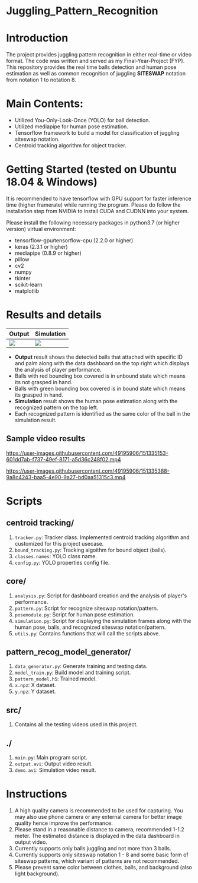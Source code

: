# Juggling_Pattern_Recognition

# Introduction
The project provides juggling pattern recognition in either real-time or video format. The code was written and served
as my Final-Year-Project (FYP). This repository provides the real time balls detection and human pose estimation as well as common recognition of juggling **SITESWAP** notation from notation 1 to notation 8.

# Main Contents:
* Utilized You-Only-Look-Once (YOLO) for ball detection.
* Utilized mediapipe for human pose estimation.
* Tensorflow framework to build a model for classification of juggling siteswap notation.
* Centroid tracking algorithm for object tracker.

# Getting Started (tested on Ubuntu 18.04 & Windows)
It is recommended to have tensorflow with GPU support for faster inference time (higher framerate) while running the program. Please do follow the installation step from NVIDIA to install CUDA and CUDNN into your system.

Please install the following necessary packages in python3.7 (or higher version) virtual environment:
* tensorflow-gpu/tensorflow-cpu (2.2.0 or higher)
* keras (2.3.1 or higher)
* mediapipe (0.8.9 or higher)
* pillow
* cv2
* numpy
* tkinter
* scikit-learn
* matplotlib


# Results and details
Output | Simulation
--- | ---
![](https://user-images.githubusercontent.com/49195906/151332629-1c43b810-8451-4a01-9552-7c1a19804311.png) | ![](https://user-images.githubusercontent.com/49195906/151332456-56745ab9-e879-466c-aacc-f5eb204439d9.png)
* **Output** result shows the detected balls that attached with specific ID and palm along with the data dashboard on the top right which displays the analysis of player performance. 
* Balls with red bounding box covered is in unbound state which means its not grasped in hand. 
* Balls with green bounding box covered is in bound state which means its grasped in hand.
* **Simulation** result shows the human pose estimation along with the recognized pattern on the top left.
* Each recognized pattern is identified as the same color of the ball in the simulation result.

## Sample video results

https://user-images.githubusercontent.com/49195906/151335153-601dd7ab-f737-49ef-8171-a5d36c248f02.mp4


https://user-images.githubusercontent.com/49195906/151335388-9a8c4243-baa5-4e90-9a27-bd0aa51315c3.mp4

# Scripts
## centroid tracking/
1. ```tracker.py```: Tracker class. Implemented centroid tracking algorithm and customized for this project usecase.
2. ```bound_tracking.py```: Tracking algoithm for bound object (balls).
3. ```classes.names```: YOLO class name.
4. ```config.py```: YOLO properties config file.

## core/
1. ```analysis.py```: Script for dashboard creation and the analysis of player's performance.
2. ```pattern.py```: Script for recognize siteswap notation/pattern.
3. ```posemodule.py```: Script for human pose estimation.
4. ```simulation.py```: Script for displaying the simulation frames along with the human pose, balls, and recognized siteswap notation/pattern.
5. ```utils.py```: Contains functions that will call the scripts above.

## pattern_recog_model_generator/
1. ```data_generator.py```: Generate training and testing data.
2. ```model_train.py```: Build model and training script.
3. ```pattern_model.h5```: Trained model.
4. ```x.npz```: X dataset.
5. ```y.npz```: Y dataset.

## src/
1. Contains all the testing videos used in this project.

## ./
1. ```main.py```: Main program script.
2. ```output.avi```: Output video result.
3. ```demo.avi```: Simulation video result. 

# Instructions 
1. A high quality camera is recommended to be used for capturing. You may also use phone camera or any external camera for better image quality hence improve the performance.
2. Please stand in a reasonable distance to camera, recommended 1-1.2 meter. The estimated distance is displayed in the data dashboard in output video.
3. Currently supports only balls juggling and not more than 3 balls.
4. Currently supports only siteswap notation 1 - 8 and some basic form of siteswap patterns, which variant of patterns are not recommended.
5. Please prevent same color between clothes, balls, and background (also light background).

